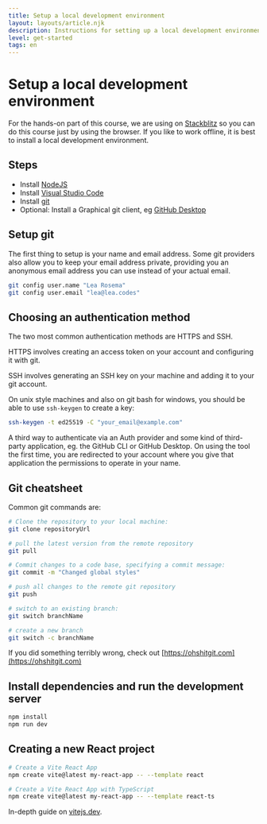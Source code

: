 ```yaml
---
title: Setup a local development environment
layout: layouts/article.njk
description: Instructions for setting up a local development environment.
level: get-started
tags: en
---
```


# Setup a local development environment

For the hands-on part of this course, we are using on [Stackblitz](https://stackblitz.com) so you can do this course just by using the browser.
If you like to work offline, it is best to install a local development environment.

## Steps

- Install [NodeJS](https://nodejs.org)
- Install [Visual Studio Code](https://code.visualstudio.com/)
- Install [git](https://git-scm.com)
- Optional: Install a Graphical git client, eg [GitHub Desktop](https://desktop.github.com/)

## Setup git

The first thing to setup is your name and email address. Some git providers also allow you to keep your email address private, providing you an anonymous email address you can use instead of your actual email.

```sh
git config user.name "Lea Rosema"
git config user.email "lea@lea.codes"
```

## Choosing an authentication method

The two most common authentication methods are HTTPS and SSH.

HTTPS involves creating an access token on your account and configuring it with git. 

SSH involves generating an SSH key on your machine and adding it to your git account.

On unix style machines and also on git bash for windows, you should be able to use `ssh-keygen` to create a key:

```sh
ssh-keygen -t ed25519 -C "your_email@example.com"
```

A third way to authenticate via an Auth provider and some kind of third-party application, eg. the GitHub CLI or GitHub Desktop. On using the tool the first time, you are redirected to your account where you give that application the permissions to operate in your name.

## Git cheatsheet

Common git commands are:

```sh
# Clone the repository to your local machine:
git clone repositoryUrl

# pull the latest version from the remote repository
git pull

# Commit changes to a code base, specifying a commit message:
git commit -m "Changed global styles"

# push all changes to the remote git repository
git push

# switch to an existing branch:
git switch branchName

# create a new branch
git switch -c branchName
```

If you did something terribly wrong, check out [https://ohshitgit.com](https://ohshitgit.com)


## Install dependencies and run the development server

```sh
npm install
npm run dev
```

## Creating a new React project

```sh
# Create a Vite React App
npm create vite@latest my-react-app -- --template react

# Create a Vite React App with TypeScript
npm create vite@latest my-react-app -- --template react-ts
```

In-depth guide on [vitejs.dev](https://vitejs.dev).
